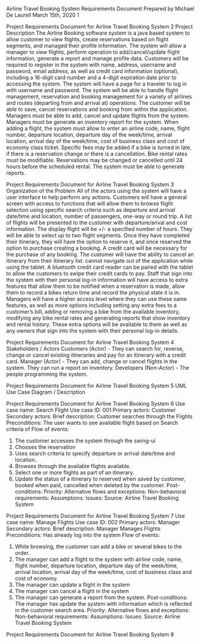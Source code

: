 Airline Travel Booking System Requirements Document
Prepared by Michael De Laurell
March 15th, 2020
1

 Project Requirements Document for Airline Travel Booking System 2 Project Description
The Airline Booking software system is a java based system to allow customer to view flights, create reservations based on flight segments, and managed their profile information. The system will allow a manager to view flights, perform operation to add/cancel/update flight information, generate a report and manage profile data. Customers will be required to register in the system with name, address, username and password, email address, as well as credit card information (optional), including a 16-digit card number and a 4-digit expiration date prior to accessing the system. The system will have a page for a traveler to log in with username and password. The system will be able to handle flight management, reservation and booking management for a variety of airlines and routes (departing from and arrival at) operations. The customer will be able to save, cancel reservations and booking from within the application. Managers must be able to add, cancel and update flights from the system. Managers must be generate an inventory report for the system. When adding a flight, the system must allow to enter an airline code, name, flight number, departure location, departure day of the week/time, arrival location, arrival day of the week/time, cost of business class and cost of economy class ticket. Specific fees may be added if a bike is turned in late, if there is a reservation change or there is a cancellation. Bike rental rates must be modifiable. Reservations may be changed or cancelled until 24 hours before the scheduled rental. The system must be able to generate reports.

 Project Requirements Document for Airline Travel Booking System 3 Organization of the Problem
All of the actors using the system will have a user interface to help perform any actions. Customers will have a general screen with access to functions that will allow them to browse flight selection using specific search criteria such as departure and arrival date/time and location, number of passengers, one-way or round trip. A list of flights will be presented to the customer with departure/arival and cost information. The display flight will be +/- a specified number of hours. They will be able to select up to two flight segments. Once they have completed their itinerary, they will have the option to reserve it, and once reserved the option to purchase creating a booking. A credit card will be necessary for the purchase of any booking. The customer will have the ability to cancel an itinerary from their itinerary list. cannot navigate out of the application while using the tablet. A bluetooth credit card reader can be paired with the tablet to allow the customers to swipe their credit cards to pay. Staff that sign into the system with their personal log-in information will have access to extra features that allow them to be notified when a reservation is made, allow them to record a bikes return time and record the physical state it is in. Managers will have a higher access level where they can use these same features, as well as more options including setting any extra fees to a customer’s bill, adding or removing a bike from the available inventory, modifying any bike rental rates and generating reports that show inventory and rental history. These extra options will be available to them as well as any owners that sign into the system with their personal log-in details.

 Project Requirements Document for Airline Travel Booking System 4 Stakeholders / Actors
Customers (Actor) - They can search for, reverse, change or cancel existing itineraries and pay for an itinerary with a credit card.
Manager (Actor) - They can add, change or cancel flights in the system. They can run a report on inventory.
Developers (Non-Actor) - The people programming the system.

 Project Requirements Document for Airline Travel Booking System 5 UML Use Case Diagram / Description
 
 Project Requirements Document for Airline Travel Booking System 6
    Use case name:
Search Flight
Use case ID:
001
Primary actors:
Customer
Secondary actors:
 Brief description:
Customer searches through the Flights
Preconditions:
The user wants to see available flight based on Search criteria of
Flow of events:
1. The customer accesses the system through the swing-ui
2. Chooses the reservation
3. Uses search criteria to specify
departure or arrival date/time and
location..
4. Browses through the available flights
available.
5. Select one or more flights as part of
an itinerary.
6. Update the status of a itinerary to
reserved when saved by customer, booked when paid, cancelled when deleted by the customer.
Post-conditions:
 Priority:
 Alternative flows and exceptions:
 Non-behavioral requirements:
 Assumptions:
 Issues:
 Source:
Airline Travel Booking System
              
 Project Requirements Document for Airline Travel Booking System 7
    Use case name:
Manage Flights
Use case ID:
002
Primary actors:
Manager
Secondary actors:
 Brief description:
Manager Manages Flights
Preconditions:
Has already log into the system
Flow of events:
1. While browsing, the customer can add a bike or several bikes to the order.
2. The manager can add a flight to the system with airline code, name, flight number, departure location, departure day of the week/time, arrival location, arrival day of the week/time, cost of business class and cost of economy.
3. The manager can update a flight in the system
4. The manager can cancel a flight in the system
5. The manager can generate a report from the system.
Post-conditions:
The manager has update the system with information which is reflected in the customer search area.
Priority:
 Alternative flows and exceptions:
 Non-behavioral requirements:
 Assumptions:
 Issues:
 Source:
Airline Travel Booking System
              
 Project Requirements Document for Airline Travel Booking System 8
 